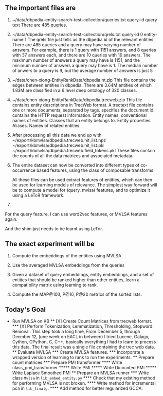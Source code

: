## The important files are

1. ~/data/dbpedia-entity-search-test-collection/queries.txt
   query-id <tab> query text
   There are 485 queries.

2. ~/data/dbpedia-entity-search-test-collection/qrels.txt
   query-id <tab> 0 <tab> entity-name <tab> 1
   The qrels file just tells us the dbpedia id of the relevant entities.
   There are 485 queries and a query may have varying number of answers.
   For example, there is 1 query with 1151 answers, and 8 queries with 37 answers
   each, and there are 10 queries with 19 answers. The maximum number of answers a
   query may have is 1151, and the minimum number of answers a query may have is 1.
   The median number of anwers to a query is 9, but the average number of answers
   is just 5

3. ~/data/chen-xiong-EntityRankData/dbpedia.nt.zip
   This file contains the edges between entities in dbpedia.
   There are 3.64M entities of which 1.83M are classified in a 6 level deep
   ontology of 320 classes.

4. ~/data/chen-xiong-EntityRankData/dbpedia.trecweb.zip
   This file contains entity descriptions in TrecWeb format.
   A trectext file contains one or more documents, separated by <DOC> tags.
   <DOCNO>      specifies the document id.
   <DOCHDR>     contains the HTTP request information.
   <names>      Entity names, conventional names of entities.
   <category>   Classes that an entity belongs to.
   <attributes> Entity properties.
   <SimEn>      Aliases.
   <RelEN>      Names of related entities.

5. After processing all this data we end up with
   ~/export/kbmvlsa/dbpedia.trecweb.hit_list.npz
   ~/export/kbmvlsa/dbpedia.trecweb.hit_list.pkl
   ~/export/kbmvlsa/dbpedia.trecweb.field_tokens.pkl
   These files contain the counts of all the data matrices
   and associated metadata.

6. The entire dataset can now be converted into different types of
   co-occurrence based features, using the class of composable transforms.



   All these files can be used extract features of entities, which can then
   be used for learning models of relevance. The simplest way forward will be
   to compute a model for (query, mvlsa) features, and to optimize it using a
   LeToR framework.


6.
For the query feature, I can use word2vec features, or MVLSA features again.

And the shim just needs to be learnt using LeTor.

## The exact experiment will be

1. Compute the embeddings of the entities using MVLSA

2. Use the averaged MVLSA embeddings from the queries

3. Given a dataset of query embeddings, entity embeddings,
   and a set of entities that should be ranked higher than
   other entities, learn a compatibility matrix using learning
   to rank.

4. Compute the MAP@100, P@10, P@20 metrics of the sorted lists.

## Today's Goal

* Run MVLSA on KB
** [X] Create Count Matrices from trecweb format.
*** [X] Perform Tokenization, Lemmatization, Thresholding, Stopword Removal.
    This step took a long time,
    From December 5, through Decmber 12, (one week on EACL in between)
    I tried Lucene, Galago, Cython, CPython, C, C++, basically everything
    I had to learn to process this data.
    The final result was a single file containing the trec web data.
** Evaluate MVLSA
*** Create MVLSA features.
*** Incorporate a wrapped version of learning to rank to run the experiments.
** Prepare count matrices
*** Prepare PMI transformer
**** Write class_pmi_transformer
***** Write PMI
***** Write Dicounted PMI
***** Write Laplace Smoothed PMI
** Prepare an MVLSA runner
*** Write class `Mvlsa` in `lib_embed_entity.py`
**** Check that my existing method for performing MVLSA is not broken.
**** Write method for incremental pca in `lib_linalg`.
**** Add method for better regularized GCCA.

